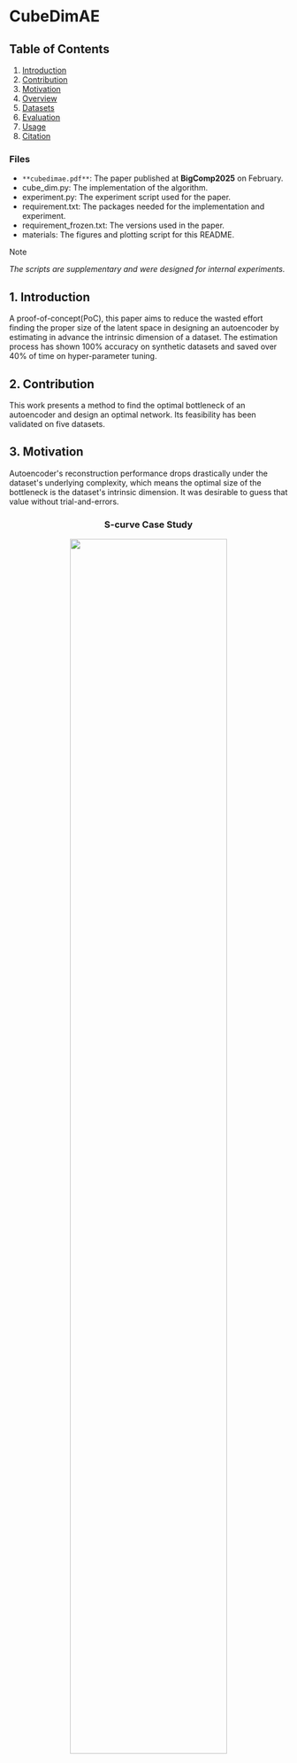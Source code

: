 # CubeDimAE



## Table of Contents


1. [Introduction](#1-introduction)
2. [Contribution](#2-contribution)
3. [Motivation](#3-motivation)
4. [Overview](#4-overview)
5. [Datasets](#5-datasets)
6. [Evaluation](#6-evaluation)
7. [Usage](#7-usage)
8. [Citation](#8-citation)


### Files

- `**cubedimae.pdf**`: The paper published at **BigComp2025** on February.
- cube_dim.py: The implementation of the algorithm.
- experiment.py: The experiment script used for the paper.
- requirement.txt: The packages needed for the implementation and experiment.
- requirement_frozen.txt: The versions used in the paper.
- materials: The figures and plotting script for this README.

> [!NOTE]
> *The scripts are supplementary and were designed for internal experiments.*



## 1. Introduction


A proof-of-concept(PoC), this paper aims to reduce the wasted effort finding the proper size of the latent space in designing an autoencoder by estimating in advance the intrinsic dimension of a dataset. The estimation process has shown 100% accuracy on synthetic datasets and saved over 40% of time on hyper-parameter tuning.



## 2. Contribution


This work presents a method to find the optimal bottleneck of an autoencoder and design an optimal network. Its feasibility has been validated on five datasets.



## 3. Motivation


Autoencoder's reconstruction performance drops drastically under the dataset's underlying complexity, which means the optimal size of the bottleneck is the dataset's intrinsic dimension. It was desirable to guess that value without trial-and-errors.


<div align="center">

### S-curve Case Study

<p align="center">
  <img width="75%" src="materials/readme_figures/case_study.png">
</p>

</div>



&nbsp;
## 4. Overview


To describe the algorithm in an intuitive manner,

1. Introduce a cubic grid on the data space.
2. "Color" the non-empty regions.
4. For every cube, count the adjacent cubes.
5. If the average count is near `3 ** k - 1`, we conclude the intrinsic dimension is *k*.

The rationale behind the expression is described in the paper in detail.


!['materials/readme_figures/overview.png' not found](materials/readme_figures/overview.png)



## 5. Datasets


Below are datasets used in the experiments.

1. S-curve (2-dimensional)
2. Swiss roll (2-dimensional)
3. Möbius strip (2-dimensional)
4. Hollow sphere (2-dimensional)
5. Solid sphere (3-dimensional)

They are toy datasets whose complexities, or intrinsic dimensions, we all agree on.


!['materials/readme_figures/datasets.png' not found](materials/readme_figures/datasets.png)



## 6. Evaluation


### Accuracy


The algorithm correctly estimated the dimensions of all the datasets.


<div align="center">

| Dataset | Dimension | Estimated (exact) |
| --- | --- | --- |
| S curve | 2 | 2 (2.27) |
| Swiss roll | 2 | 2 (2.26) |
| Möbius strip | 2 | 2 (2.25) |
| Hollow sphere | 2 | 2 (2.33) |
| Solid sphere | 3 | 3 (2.87) |

</div>


### Efficiency


When we do not know the proper latent dimension for the input dataset, we would try every possible values. However, we can save significant amount of time training if we know the optimal size of the bottleneck in advance.

- baseline: Trying every possible value, from 1 to 3.
- **CubeDimAE**: Estimation of the intrinsic dimension, followed by training the autoencoder *only* *once*.


<div align="center">

### Baseline

| Dataset | AE1 | AE2 | AE3 | Total (*s*) |
| --- | --- | --- | --- | --- |
| S curve | 7.29 | 7.25 | 7.66 | 22.2 |
| Swiss roll | 6.92 | 7.06 | 7.34 | 21.32 |
| Möbius strip | 6.94 | 7.08 | 7.32 | 21.34 |
| Hollow sphere | 7.06 | 7.07 | 7.35 | 21.48 |
| Solid sphere | 6.97 | 7.09 | 7.33 | 21.39 |


### CubeDimAE (≈40% saved)

| Dataset | Estimation | AE | Total (*s*) |
| --- | --- | --- | --- |
| S curve | 3.2 | 7.25 | 10.45 |
| Swiss roll | 5.42 | 7.06 | 12.48 |
| Möbius strip | 3.03 | 7.08 | 10.11 |
| Hollow sphere | 5.67 | 7.07 | 12.74 |
| Solid sphere | 10.12 | 7.33 | 17.45 |

</div>



## 7. Usage


### Environment

Platform: Linux or Mac
<br>
Language: Python3.12

Packages:

```pip-requirements
numpy
scipy
matplotlib

pandas
tensorflow[and-cuda]; sys_platform == 'linux'
tensorflow; sys_platform == 'darwin'

tqdm
scikit-learn
```

or the versions used in the paper,

```pip-requirements
numpy==1.26.4
matplotlib==3.9.2

tensorflow[and-cuda]==2.18.0; sys_platform == 'linux'
tensorflow==2.18.0; sys_platform == 'darwin'

tqdm==4.66.6
scikit-learn==1.5.2
```


### Run

```bash
pip install --upgrade pip
pip install --upgrade --requirement requirement_frozen.txt

python3 experiment.py
```



## 8. Citation


```bibtex
@inproceedings{kim2025cubedimae,
  title={CubeDimAE: Automatic Autoencoder Generation based on Dimension Estimation by Tessellation},
  author={Kim, Byungrok and Hwang, Myeong-Ha and Joo, Jeonghyun and Kwon, YooJin and Lee, Hyunwoo},
  booktitle={2025 IEEE International Conference on Big Data and Smart Computing (BigComp)},
  pages={20--25},
  year={2025},
  organization={IEEE}
}
```
